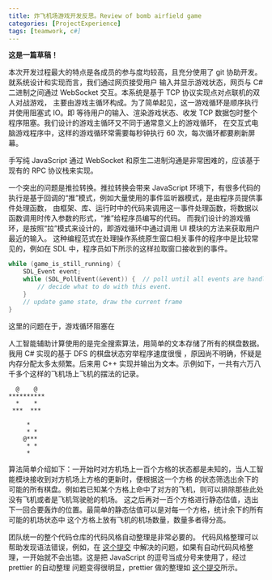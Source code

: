 ```yaml
---
title: 炸飞机场游戏开发反思。Review of bomb airfield game
categories: [ProjectExperience]
tags: [teamwork, c#]
---
```


**这是一篇草稿！**

本次开发过程最大的特点是各成员的参与度均较高，且充分使用了 git 协助开发。就系统设计和实现而言，我们通过网页接受用户
输入并显示游戏状态，网页与 C# 二进制之间通过 WebSocket 交互。本系统是基于 TCP 协议实现点对点联机的双人对战游戏，
主要由游戏主循环构成。为了简单起见，这一游戏循环是顺序执行并使用阻塞式 IO。即
等待用户的输入、渲染游戏状态、收发 TCP 数据包时整个程序阻塞。我们设计的游戏主循环又不同于通常意义上的游戏循环，
在交互式电脑游戏程序中，这样的游戏循环常需要每秒钟执行 60 次，每次循环都要刷新屏幕。

手写纯 JavaScript 通过 WebSocket 和原生二进制沟通是非常困难的，应该基于现有的 RPC 协议栈来实现。

一个突出的问题是推拉转换。推拉转换会带来
JavaScript 环境下，有很多代码的执行是基于回调的“推”模式，例如大量使用的事件监听器模式，是由程序员提供事件处理函数，
由框架、库、运行时中的代码来调用这一事件处理函数，将数据以函数调用时传入参数的形式，“推”给程序员编写的代码。
而我们设计的游戏循环，是按照“拉”模式来设计的，即游戏循环中通过调用 UI 模块的方法来获取用户最近的输入。
这种编程范式在处理操作系统原生窗口相关事件的程序中是比较常见的，例如在 SDL 中，程序员如下所示的这样拉取窗口接收到的事件。

```c++
while (game_is_still_running) {
    SDL_Event event;
    while (SDL_PollEvent(&event)) {  // poll until all events are handled!
        // decide what to do with this event.
    }
    // update game state, draw the current frame
}
```

这里的问题在于，游戏循环阻塞在

人工智能辅助计算使用的是完全搜索算法，用简单的文本存储了所有的棋盘数据。我用 C# 实现的基于 DFS 的棋盘状态穷举程序速度很慢
，原因尚不明确，怀疑是内存分配太多太频繁。后来用 C++ 实现并输出为文本。示例如下，一共有六万八千多个这样的飞机场上飞机的摆法的记录。

```text
  @    @
**********
  *    *
 ***  ***

     *
     * *
    @***
     * *
     *
```

算法简单介绍如下：一开始时对方机场上一百个方格的状态都是未知的，当人工智能模块接收到对方机场上方格的更新时，便根据这一个方格
的状态筛选出余下的可能的所有棋盘。例如若已知某个方格上命中了对方的飞机，则可以排除那些此处没有飞机或者是飞机驾驶舱的机场。
这之后再对一百个方格进行静态估值，选出下一回合要轰炸的位置。最简单的静态估值可以是对每一个方格，统计余下的所有可能的机场状态中
这个方格上放有飞机的机场数量，数量多者得分高。

团队统一的整个代码仓库的代码风格自动整理是非常必要的。
代码风格整理可以帮助发现语法错误，例如，在
[这个提交](https://github.com/li6in9muyou/bomb-airfield-game/commit/e36b1229)
中解决的问题，如果有自动代码风格整理，一开始就不会出错。这是把 JavaScript 的逗号当成分号来使用了，经过 prettier 的自动整理
问题变得很明显，prettier 做的整理如
[这个提交](https://github.com/li6in9muyou/bomb-airfield-game/commit/e36b1229)所示。
